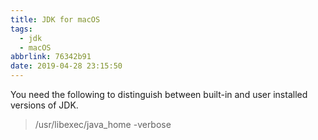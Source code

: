 ```yaml
---
title: JDK for macOS
tags:
  - jdk
  - macOS
abbrlink: 76342b91
date: 2019-04-28 23:15:50
---
```


You need the following to distinguish between built-in and user installed versions of JDK.

> /usr/libexec/java_home -verbose
